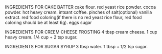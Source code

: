 INGREDIENTS FOR CAKE BATTER
cake flour.
red yeast rice powder.
 cocoa powder.
 hot heavy cream.
 intsant coffee.
 pinches of salt(optional)
 vanilla extract.
 red food coloring(if there is no red yeast rice flour, red food coloring should be at least 6g).
eggs
sugar

INGREDIENTS FOR CREEM CHEESE FROSTING
4 tbsp cream cheese.
1 cup heavy cream.
1/4 cup + 2 tsp sugar.

INGREDIENTS FOR SUGAR SYRUP
3 tbsp water.
1 tbsp + 1/2 tsp sugar.

